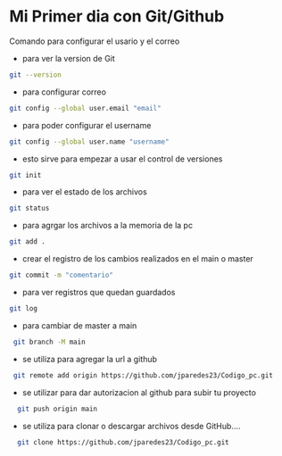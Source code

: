# Mi Primer dia con Git/Github

Comando para configurar el usario y el correo
* para ver la version de Git

``` bash
git --version
```

* para configurar correo

``` bash
git config --global user.email "email"
```

* para poder configurar el username

``` bash
git config --global user.name "username"
```
* esto  sirve para empezar a usar el control de versiones
``` bash
git init
```
* para ver el estado de los archivos
``` bash
git status
```

* para agrgar los archivos a la memoria de la pc
``` bash
git add .
```

* crear el registro de los cambios realizados en el main o master
``` bash
git commit -m "comentario"
```

* para ver registros que quedan guardados
``` bash
git log
```

* para cambiar de master a main
``` bash
 git branch -M main
```

* se utiliza para agregar la url a github
``` bash
 git remote add origin https://github.com/jparedes23/Codigo_pc.git
```

* se utilizar para dar autorizacion al github para subir tu proyecto
``` bash
  git push origin main
```
* se utiliza para clonar o descargar archivos desde GitHub....
``` bash
  git clone https://github.com/jparedes23/Codigo_pc.git
```